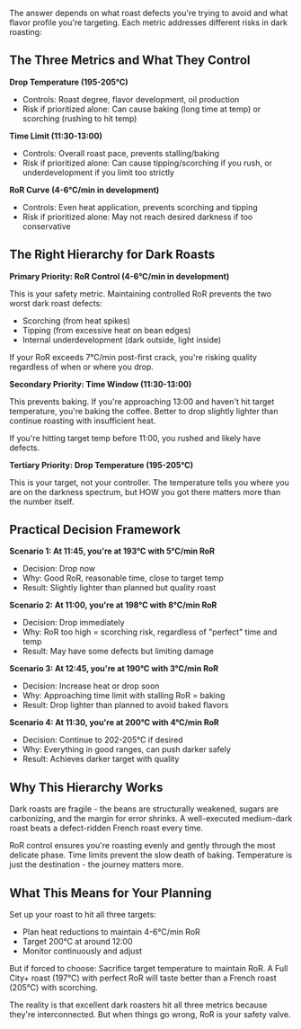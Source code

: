 
The answer depends on what roast defects you're trying to avoid and what flavor profile you're targeting. Each metric addresses different risks in dark roasting:

## The Three Metrics and What They Control

**Drop Temperature (195-205°C)**
- Controls: Roast degree, flavor development, oil production
- Risk if prioritized alone: Can cause baking (long time at temp) or scorching (rushing to hit temp)

**Time Limit (11:30-13:00)**
- Controls: Overall roast pace, prevents stalling/baking
- Risk if prioritized alone: Can cause tipping/scorching if you rush, or underdevelopment if you limit too strictly

**RoR Curve (4-6°C/min in development)**
- Controls: Even heat application, prevents scorching and tipping
- Risk if prioritized alone: May not reach desired darkness if too conservative

## The Right Hierarchy for Dark Roasts

**Primary Priority: RoR Control (4-6°C/min in development)**

This is your safety metric. Maintaining controlled RoR prevents the two worst dark roast defects:
- Scorching (from heat spikes)
- Tipping (from excessive heat on bean edges)
- Internal underdevelopment (dark outside, light inside)

If your RoR exceeds 7°C/min post-first crack, you're risking quality regardless of when or where you drop.

**Secondary Priority: Time Window (11:30-13:00)**

This prevents baking. If you're approaching 13:00 and haven't hit target temperature, you're baking the coffee. Better to drop slightly lighter than continue roasting with insufficient heat.

If you're hitting target temp before 11:00, you rushed and likely have defects.

**Tertiary Priority: Drop Temperature (195-205°C)**

This is your target, not your controller. The temperature tells you where you are on the darkness spectrum, but HOW you got there matters more than the number itself.

## Practical Decision Framework

**Scenario 1: At 11:45, you're at 193°C with 5°C/min RoR**
- Decision: Drop now
- Why: Good RoR, reasonable time, close to target temp
- Result: Slightly lighter than planned but quality roast

**Scenario 2: At 11:00, you're at 198°C with 8°C/min RoR**
- Decision: Drop immediately
- Why: RoR too high = scorching risk, regardless of "perfect" time and temp
- Result: May have some defects but limiting damage

**Scenario 3: At 12:45, you're at 190°C with 3°C/min RoR**
- Decision: Increase heat or drop soon
- Why: Approaching time limit with stalling RoR = baking
- Result: Drop lighter than planned to avoid baked flavors

**Scenario 4: At 11:30, you're at 200°C with 4°C/min RoR**
- Decision: Continue to 202-205°C if desired
- Why: Everything in good ranges, can push darker safely
- Result: Achieves darker target with quality

## Why This Hierarchy Works

Dark roasts are fragile - the beans are structurally weakened, sugars are carbonizing, and the margin for error shrinks. A well-executed medium-dark roast beats a defect-ridden French roast every time.

RoR control ensures you're roasting evenly and gently through the most delicate phase. Time limits prevent the slow death of baking. Temperature is just the destination - the journey matters more.

## What This Means for Your Planning

Set up your roast to hit all three targets:
- Plan heat reductions to maintain 4-6°C/min RoR
- Target 200°C at around 12:00
- Monitor continuously and adjust

But if forced to choose: Sacrifice target temperature to maintain RoR. A Full City+ roast (197°C) with perfect RoR will taste better than a French roast (205°C) with scorching.

The reality is that excellent dark roasters hit all three metrics because they're interconnected. But when things go wrong, RoR is your safety valve.


